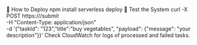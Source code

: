🚀 How to Deploy
npm install
serverless deploy
🔧 Test the System
curl -X POST https://<your-api-url>/submit \
  -H "Content-Type: application/json" \
  -d '{"taskId": "123","title":"buy vegetables", "payload": {"message": "your description"}}'
Check CloudWatch for logs of processed and failed tasks.
